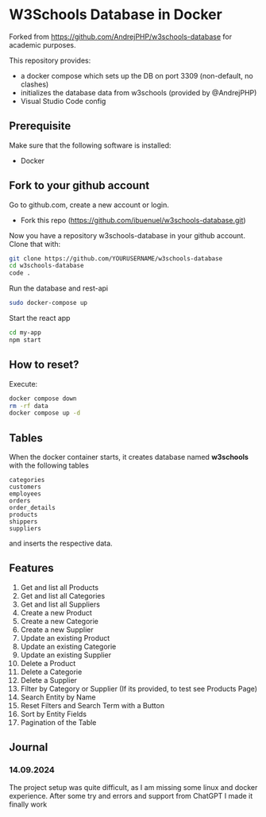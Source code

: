 # W3Schools Database in Docker

Forked from https://github.com/AndrejPHP/w3schools-database for academic purposes.

This repository provides:

- a docker compose which sets up the DB on port 3309 (non-default, no clashes)
- initializes the database data from w3schools (provided by @AndrejPHP) 
- Visual Studio Code config

## Prerequisite
Make sure that the following software is installed:
- Docker

## Fork to your github account
Go to github.com, create a new account or login.
- Fork this repo (https://github.com/ibuenuel/w3schools-database.git)

Now you have a repository w3schools-database in your github account.
Clone that with:
```bash 
git clone https://github.com/YOURUSERNAME/w3schools-database
cd w3schools-database
code .
```

Run the database and rest-api

```bash
sudo docker-compose up
```

Start the react app

```bash
cd my-app
npm start
```

## How to reset?

Execute:

```bash
docker compose down
rm -rf data
docker compose up -d
```

## Tables

When the docker container starts, it creates database named __w3schools__ with the following tables

    categories
    customers
    employees
    orders
    order_details
    products
    shippers
    suppliers
    
and inserts the respective data. 

## Features
1. Get and list all Products
2. Get and list all Categories
3. Get and list all Suppliers
4. Create a new Product
5. Create a new Categorie
6. Create a new Supplier
7. Update an existing Product
8. Update an existing Categorie
9. Update an existing Supplier
10. Delete a Product
11. Delete a Categorie
12. Delete a Supplier
13. Filter by Category or Supplier (If its provided, to test see Products Page)
14. Search Entity by Name
15. Reset Filters and Search Term with a Button
16. Sort by Entity Fields
17. Pagination of the Table

## Journal
### 14.09.2024
The project setup was quite difficult, as I am missing some linux and docker experience.
After some try and errors and support from ChatGPT I made it finally work

